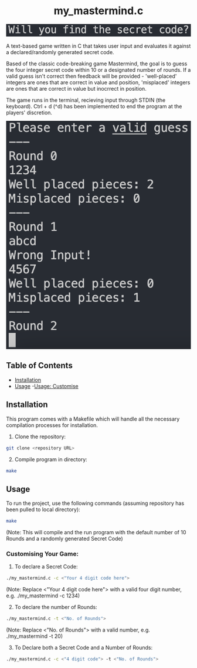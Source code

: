 # <h1 align="center" >my_mastermind.c</h1>

![Alt Text - "Will you find the secret code?" The opening line of the game](./screenshots/Screenshot_1.png)

A text-based game written in C that takes user input and evaluates it against a declared/randomly generated secret code. 

Based of the classic code-breaking game Mastermind, the goal is to guess the four integer secret code within 10 or a designated number of rounds. If a valid guess isn't correct then feedback will be provided - 'well-placed' integers are ones that are correct in value and position, 'misplaced' integers are ones that are correct in value but inocrrect in position.

The game runs in the terminal, recieving input through STDIN (the keyboard). Ctrl + d (^d) has been implemented to end the program at the players' discretion. 

![Alt Text - A screenshot of the game running, specifically the text prompts in the terminal](./screenshots/Screenshot_2.png)

## Table of Contents
- [Installation](#installation)
- [Usage](#usage)
    -[Usage: Customise](#customising-your-game)

## Installation

This program comes with a Makefile which will handle all the necessary compilation processes for installation.

1. Clone the repository:
```bash
git clone <repository URL>
```

2. Compile program in directory:
```bash
make
```

## Usage

To run the project, use the following commands (assuming repository has been pulled to local directory):

```bash
make
```
(Note: This will compile and the run program with the default number of 10 Rounds and a randomly generated Secret Code)

### Customising Your Game:

1. To declare a Secret Code:

```bash
./my_mastermind.c -c <"Your 4 digit code here">
```
(Note: Replace <"Your 4 digit code here"> with a valid four digit number, e.g. ./my_mastermind -c 1234)


2. To declare the number of Rounds:

```bash
./my_mastermind.c -t <"No. of Rounds">
```

(Note: Replace <"No. of Rounds"> with a valid number, e.g. ./my_mastermind -t 20)


3. To Declare both a Secret Code and a Number of Rounds:

```bash
./my_mastermind.c -c <"4 digit code"> -t <"No. of Rounds">
```